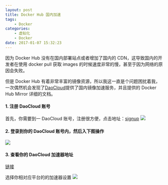```yaml
---
layout: post
title: Docker Hub 国内加速
tags: 
    - Docker
categories: 
    - 虚拟化
    - Docker
date: 2017-01-07 15:32:23
---
```


因为 Docker Hub 没有在国内部署站点或者增加了国内的 CDN，这导致国内的开发者在使用 docker pull 获取 images 的时候速度非常的慢，甚至于因为网络的原因会失败。

但是 Docker Hub 有着非常丰富的镜像资源，所以我这一直是个问题困扰着我，一次偶然机会发现了[DaoCloud](https://www.daocloud.io)提供了国内镜像加速服务，并且提供的 Docker Hub Mirror 详细的文档。

#### 1. 注册 DaoCloud 账号

首先，你需要到一 DaoCloud 账号，注册很方便，点击地址：[signup](https://account.daocloud.io/signup)
![](https://samzong.oss-cn-shenzhen.aliyuncs.com/blog/o6wh3.jpg)

#### 2. 登录到你的 DaoCloud 账号内，然后入下图操作

![](https://samzong.oss-cn-shenzhen.aliyuncs.com/blog/n9mt7.jpg)

#### 3. 查看你的 DaoCloud 加速器地址

[链接](https://www.daocloud.io/mirror#accelerator-doc)

选择你相对应平台的的加速器设置
![](https://samzong.oss-cn-shenzhen.aliyuncs.com/blog/4wuea.jpg)
